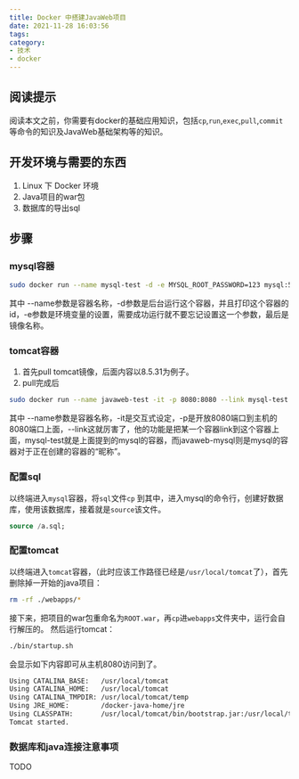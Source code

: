 ```yaml
---
title: Docker 中搭建JavaWeb项目
date: 2021-11-28 16:03:56
tags:
category:
- 技术
- docker
---
```

## 阅读提示
阅读本文之前，你需要有docker的基础应用知识，包括`cp`,`run`,`exec`,`pull`,`commit`等命令的知识及JavaWeb基础架构等的知识。

## 开发环境与需要的东西
1. Linux 下 Docker 环境
2. Java项目的war包
3. 数据库的导出sql

## 步骤

### mysql容器

```sh
sudo docker run --name mysql-test -d -e MYSQL_ROOT_PASSWORD=123 mysql:5.7
```
其中 --name参数是容器名称，-d参数是后台运行这个容器，并且打印这个容器的id，-e参数是环境变量的设置，需要成功运行就不要忘记设置这一个参数，最后是镜像名称。

### tomcat容器
1. 首先pull tomcat镜像，后面内容以8.5.31为例子。
2. pull完成后

```sh
sudo docker run --name javaweb-test -it -p 8080:8080 --link mysql-test:javaweb-mysql williamrjw/javaweb:v1 /bin/bash
```
其中 --name参数是容器名称，-it是交互式设定，-p是开放8080端口到主机的8080端口上面，--link这就厉害了，他的功能是把某一个容器link到这个容器上面，mysql-test就是上面提到的mysql的容器，而javaweb-mysql则是mysql的容器对于正在创建的容器的“昵称”。

### 配置sql
以终端进入`mysql`容器，将`sql`文件`cp` 到其中，进入mysql的命令行，创建好数据库，使用该数据库，接着就是`source`该文件。
```sql
source /a.sql;
```

### 配置tomcat
以终端进入`tomcat`容器，（此时应该工作路径已经是`/usr/local/tomcat`了），首先删除掉一开始的java项目：
```sh
rm -rf ./webapps/*
```
接下来，把项目的war包重命名为`ROOT.war`，再`cp`进`webapps`文件夹中，运行会自行解压的。
然后运行tomcat：
```sh
./bin/startup.sh
```
会显示如下内容即可从主机8080访问到了。
```sh
Using CATALINA_BASE:   /usr/local/tomcat
Using CATALINA_HOME:   /usr/local/tomcat
Using CATALINA_TMPDIR: /usr/local/tomcat/temp
Using JRE_HOME:        /docker-java-home/jre
Using CLASSPATH:       /usr/local/tomcat/bin/bootstrap.jar:/usr/local/tomcat/bin/tomcat-juli.jar
Tomcat started.
```

### 数据库和java连接注意事项
TODO